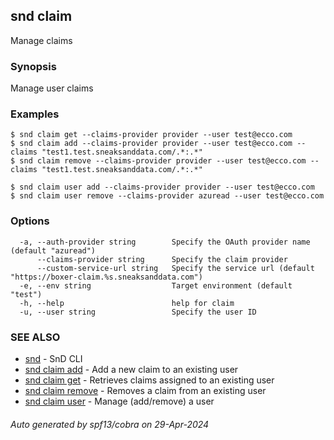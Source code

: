 ## snd claim

Manage claims

### Synopsis

Manage user claims

### Examples

```
$ snd claim get --claims-provider provider --user test@ecco.com
$ snd claim add --claims-provider provider --user test@ecco.com --claims "test1.test.sneaksanddata.com/.*:.*"
$ snd claim remove --claims-provider provider --user test@ecco.com --claims "test1.test.sneaksanddata.com/.*:.*"

$ snd claim user add --claims-provider provider --user test@ecco.com 
$ snd claim user remove --claims-provider azuread --user test@ecco.com 

```

### Options

```
  -a, --auth-provider string        Specify the OAuth provider name (default "azuread")
      --claims-provider string      Specify the claim provider
      --custom-service-url string   Specify the service url (default "https://boxer-claim.%s.sneaksanddata.com")
  -e, --env string                  Target environment (default "test")
  -h, --help                        help for claim
  -u, --user string                 Specify the user ID
```

### SEE ALSO

* [snd](snd.md)	 - SnD CLI
* [snd claim add](snd_claim_add.md)	 - Add a new claim to an existing user
* [snd claim get](snd_claim_get.md)	 - Retrieves claims assigned to an existing user
* [snd claim remove](snd_claim_remove.md)	 - Removes a claim from an existing user
* [snd claim user](snd_claim_user.md)	 - Manage (add/remove) a user

###### Auto generated by spf13/cobra on 29-Apr-2024

